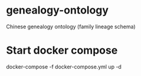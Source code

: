 # genealogy-ontology
Chinese genealogy ontology (family lineage schema)

# Start docker compose 
docker-compose -f docker-compose.yml up -d